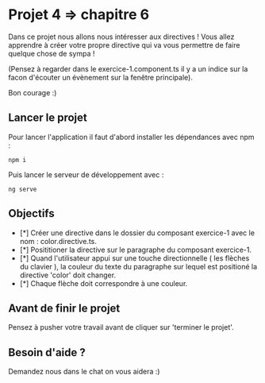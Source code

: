 # Projet 4 => chapitre 6

Dans ce projet nous allons nous intéresser aux directives ! Vous allez apprendre à créer votre propre directive qui va 
vous permettre de faire quelque chose de sympa !

(Pensez à regarder dans le exercice-1.component.ts il y a un indice sur la facon d'écouter un évènement sur la fenêtre principale).

Bon courage :)

## Lancer le projet

Pour lancer l'application il faut d'abord installer les dépendances avec npm : 

`npm i`

Puis lancer le serveur de développement avec : 

`ng serve`

## Objectifs
- [*] Créer une directive dans le dossier du composant exercice-1 avec le nom : color.directive.ts.
- [*] Posititioner la directive sur le paragraphe du composant exercice-1.
- [*] Quand l'utilisateur appui sur une touche directionnelle ( les flèches du clavier ), la couleur du texte du paragraphe sur lequel est positioné la directive 'color' doit changer.
- [*] Chaque flèche doit correspondre à une couleur.

      
## Avant de finir le projet

Pensez à pusher votre travail avant de cliquer sur 'terminer le projet'.

## Besoin d'aide ?

Demandez nous dans le chat on vous aidera :)
